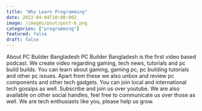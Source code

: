 ```yaml
---
title: "Why Learn Programming"
date: 2022-04-04T10:00:00Z
image: /images/post/post-6.png
categories: ["programming"]
featured: false
draft: false
---
```



About PC Builder Bangladesh
PC Builder Bangladesh is the first video based podcast. We create video regarding gaming, tech news, tutorials and pc build builds. You can learn about gaming, gaming pc, pc building tutorials and other pc issues. Apart from these we also unbox and review pc components and other tech gadgets. You can join local and international tech gossips as well.  Subscribe and join us over youtube. We are also available on other social handles, feel free to communicate us over those as well.  We are tech enthusiasts like you, please help us grow.


<Youtube id="rBSpHXfDqZ0" title="Play:Youtube"/>
